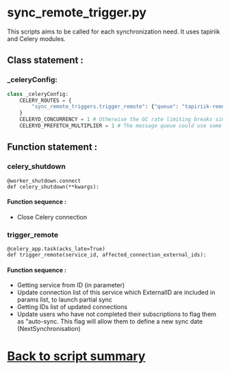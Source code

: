 # sync_remote_trigger.py

This scripts aims to be called for each synchronization need.
It uses tapiriik and Celery modules.

## Class statement :
### _celeryConfig:
```python
class _celeryConfig:
    CELERY_ROUTES = {
        "sync_remote_triggers.trigger_remote": {"queue": "tapiriik-remote-trigger"}
    }
    CELERYD_CONCURRENCY = 1 # Otherwise the GC rate limiting breaks since file locking is per-process.
    CELERYD_PREFETCH_MULTIPLIER = 1 # The message queue could use some exercise.
``` 
## Function statement :

### celery_shutdown
```
@worker_shutdown.connect
def celery_shutdown(**kwargs):
``` 
#### Function sequence : 
- Close Celery connection

### trigger_remote
```
@celery_app.task(acks_late=True)
def trigger_remote(service_id, affected_connection_external_ids):
``` 
#### Function sequence : 
- Getting service from ID (in parameter)
- Update connection list of this service which ExternalID are included in params list, to launch partial sync
- Getting IDs list of updated connections
- Update users who have not completed their subscriptions to flag them as "auto-sync. This flag will allow them to define a new sync date (NextSynchronisation)

# [Back to script summary](000-script-summary.md)

